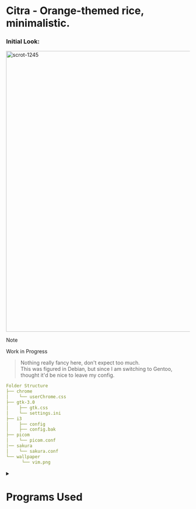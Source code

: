 # Citra - Orange-themed rice, minimalistic.

### Initial Look:

<img width="1366" height="768" alt="scrot-1245" src="https://github.com/user-attachments/assets/66b90eec-027b-4af2-ad23-c44916af26f1" />

> [!NOTE]
> Work in Progress

> Nothing really fancy here, don't expect too much.\
> This was figured in Debian, but since I am switching to Gentoo, thought it'd be nice to leave my config.


```yaml
Folder Structure
├── chrome
│    └── userChrome.css
├── gtk-3.0
│    ├── gtk.css
│    └── settings.ini
├── i3
│    ├── config
│    ├── config.bak
├── picom
│    └── picom.conf
│── sakura
│    └── sakura.conf
└── wallpaper
      └── vim.png
```

<details>

<summary><h1>Programs Used</h1></summary>

<h4>--Terminal--</h4>
Sakura

<h4>--Application Launcher--</h4>
dmenu - i3wm's default

<h4>--Audio--</h4>
PulseAudio

<h4>--Brightness Control--</h4>
brightnessctl

<h4>--Text Editor--</h4>
VIM

<h4>--Image and Video Viewer--</h4>
feh - for image view, wallpaper setter
mpv - view videos

<h4>--Screenshot Tool--</h4>
scrot

<h4>--Screen Recorder--</h4>
ffmpeg - by using x11grab

<h4>--Shell--</h4>
bash

<h4>--Browser--</h4>
Firefox - with .css modifications to fit the theme

<h4>--File Manager--</h4>
Terminal

</details>

